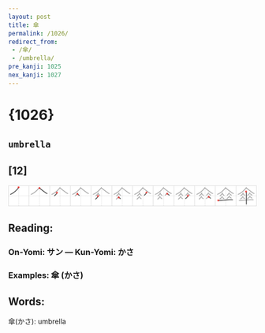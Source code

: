 ```yaml
---
layout: post
title: 傘
permalink: /1026/
redirect_from:
 - /傘/
 - /umbrella/
pre_kanji: 1025
nex_kanji: 1027
---
```


# {1026}

## `umbrella`

## [12]

<div class="stroke"><img src="../images/E58298.png" /></div>

## Reading:

### On-Yomi: サン &mdash; Kun-Yomi: かさ

### Examples: 傘 (かさ)

## Words:

傘(かさ): umbrella
